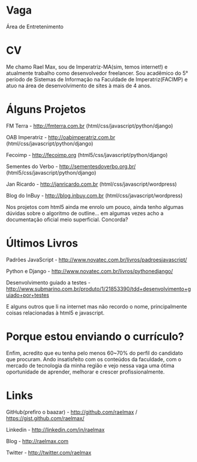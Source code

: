 Vaga
====

Área de Entretenimento

CV
==

Me chamo Rael Max, sou de Imperatriz-MA(sim, temos internet!) e atualmente trabalho como desenvolvedor freelancer. Sou
acadêmico do 5° período de Sistemas de Informação na Faculdade de Imperatriz(FACIMP) e atuo na área de desenvolvimento
de sites à mais de 4 anos.

Álguns Projetos
===
FM Terra - http://fmterra.com.br (html/css/javascript/python/django)

OAB Imperatriz - http://oabimperatriz.com.br (html/css/javascript/python/django)

Fecoimp - http://fecoimp.org (html5/css/javascript/python/django)

Sementes do Verbo - http://sementesdoverbo.org.br/ (html5/css/javascript/python/django)

Jan Ricardo - http://janricardo.com.br (html/css/javascript/wordpress)

Blog do InBuy - http://blog.inbuy.com.br (html/css/javascript/wordpress)

Nos projetos com html5 ainda me enrolo um pouco, ainda tenho algumas dúvidas sobre o algoritmo de outline... em algumas
vezes acho a documentação oficial meio superficial. Concorda?


Últimos Livros
===
Padrões JavaScript - http://www.novatec.com.br/livros/padroesjavascript/

Python e Django - http://www.novatec.com.br/livros/pythonedjango/

Desenvolvimento guiado a testes - http://www.submarino.com.br/produto/1/21853390/tdd+desenvolvimento+guiado+por+testes


E alguns outros que li na internet mas não recordo o nome, principalmente coisas relacionadas à html5 e javascript.



Porque estou enviando o currículo?
===
Enfim, acredito que eu tenha pelo menos 60~70% do perfil do candidato que procuram. Ando insatisfeito com os conteúdos da faculdade, com o mercado de tecnologia da minha região e vejo nessa vaga uma ótima oportunidade de aprender, melhorar e crescer profissionalmente.


Links
===
GitHub(prefiro o baazar) - http://github.com/raelmax / https://gist.github.com/raelmax/

Linkedin - http://linkedin.com/in/raelmax

Blog - http://raelmax.com

Twitter - http://twitter.com/raelmax



